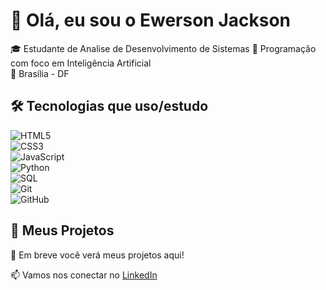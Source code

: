 # 👋 Olá, eu sou o Ewerson Jackson

🎓 Estudante de Analise de Desenvolvimento de Sistemas 
🔧 Programação com foco em Inteligência Artificial  
📍 Brasília - DF

## 🛠️ Tecnologias que uso/estudo

![HTML5](https://img.shields.io/badge/HTML5-E34F26?style=for-the-badge&logo=html5&logoColor=white)  
![CSS3](https://img.shields.io/badge/CSS3-1572B6?style=for-the-badge&logo=css3&logoColor=white)  
![JavaScript](https://img.shields.io/badge/JavaScript-F7DF1E?style=for-the-badge&logo=javascript&logoColor=black)  
![Python](https://img.shields.io/badge/Python-3776AB?style=for-the-badge&logo=python&logoColor=white)  
![SQL](https://img.shields.io/badge/SQL-4479A1?style=for-the-badge&logo=postgresql&logoColor=white)  
![Git](https://img.shields.io/badge/Git-F05032?style=for-the-badge&logo=git&logoColor=white)  
![GitHub](https://img.shields.io/badge/GitHub-100000?style=for-the-badge&logo=github&logoColor=white) 

## 📌 Meus Projetos
🔹 Em breve você verá meus projetos aqui!

📫 Vamos nos conectar no [LinkedIn](https://www.linkedin.com/in/ewersonjackson/)
